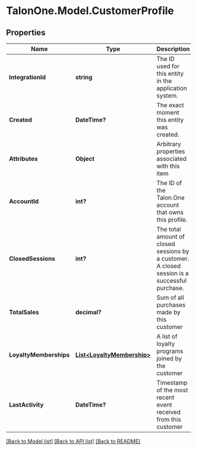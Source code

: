 # TalonOne.Model.CustomerProfile
## Properties

Name | Type | Description | Notes
------------ | ------------- | ------------- | -------------
**IntegrationId** | **string** | The ID used for this entity in the application system. | 
**Created** | **DateTime?** | The exact moment this entity was created. | 
**Attributes** | **Object** | Arbitrary properties associated with this item | 
**AccountId** | **int?** | The ID of the Talon.One account that owns this profile. | 
**ClosedSessions** | **int?** | The total amount of closed sessions by a customer. A closed session is a successful purchase. | 
**TotalSales** | **decimal?** | Sum of all purchases made by this customer | 
**LoyaltyMemberships** | [**List&lt;LoyaltyMembership&gt;**](LoyaltyMembership.md) | A list of loyalty programs joined by the customer | [optional] 
**LastActivity** | **DateTime?** | Timestamp of the most recent event received from this customer | 

[[Back to Model list]](../README.md#documentation-for-models) [[Back to API list]](../README.md#documentation-for-api-endpoints) [[Back to README]](../README.md)

